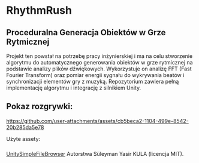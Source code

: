 # RhythmRush

## Proceduralna Generacja Obiektów w Grze Rytmicznej

Projekt ten powstał na potrzebę pracy inżynierskiej i ma na celu stworzenie algorytmu do automatycznego generowania obiektów w grze rytmicznej na podstawie analizy plików dźwiękowych. Wykorzystuje on analizę FFT (Fast Fourier Transform) oraz pomiar energii sygnału do wykrywania beatów i synchronizacji elementów gry z muzyką. Repozytorium zawiera pełną implementację algorytmu i integrację z silnikiem Unity.

## Pokaz rozgrywki:

https://github.com/user-attachments/assets/cb5beca2-1104-499e-8542-20b285da5e78

Użyte assety:
###
[UnitySimpleFileBrowser](https://github.com/yasirkula/UnitySimpleFileBrowser?tab=MIT-1-ov-file#readme) Autorstwa Süleyman Yasir KULA (licencja MIT).
